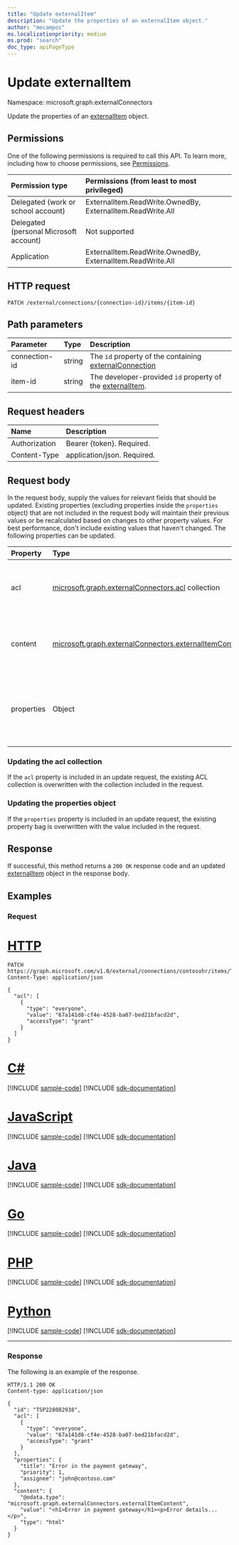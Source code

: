 ```yaml
---
title: "Update externalItem"
description: "Update the properties of an externalItem object."
author: "mecampos"
ms.localizationpriority: medium
ms.prod: "search"
doc_type: apiPageType
---
```


# Update externalItem
Namespace: microsoft.graph.externalConnectors



Update the properties of an [externalItem](../resources/externalconnectors-externalitem.md) object.

## Permissions
One of the following permissions is required to call this API. To learn more, including how to choose permissions, see [Permissions](/graph/permissions-reference).

|Permission type|Permissions (from least to most privileged)|
|:---|:---|
| Delegated (work or school account)     | ExternalItem.ReadWrite.OwnedBy, ExternalItem.ReadWrite.All |
| Delegated (personal Microsoft account) | Not supported                               |
| Application                            | ExternalItem.ReadWrite.OwnedBy, ExternalItem.ReadWrite.All |

## HTTP request

<!-- { "blockType": "ignored" } -->

```http
PATCH /external/connections/{connection-id}/items/{item-id}
```

## Path parameters

| Parameter     | Type   | Description                                         |
|:--------------|:-------|:----------------------------------------------------|
| connection-id | string | The `id` property of the containing [externalConnection](../resources/externalconnectors-externalconnection.md) |
| item-id       | string | The developer-provided `id` property of the [externalItem](../resources/externalconnectors-externalitem.md). |

## Request headers

| Name          | Description                 |
|:--------------|:----------------------------|
| Authorization | Bearer {token}. Required.   |
| Content-Type  | application/json. Required. |

## Request body

In the request body, supply the values for relevant fields that should be updated. Existing properties (excluding properties inside the `properties` object) that are not included in the request body will maintain their previous values or be recalculated based on changes to other property values. For best performance, don't include existing values that haven't changed. The following properties can be updated.

| Property   | Type                                  | Description               |
|:-----------|:--------------------------------------|:--------------------------|
| acl        | [microsoft.graph.externalConnectors.acl](../resources/externalconnectors-acl.md) collection | An array of access control entries. Each entry specifies the access granted to a user or group. |
| content    | [microsoft.graph.externalConnectors.externalItemContent](../resources/externalconnectors-externalitemcontent.md) | A plain-text representation of the contents of the item. The text in this property is full-text indexed. |
| properties | Object                              | A property bag with the properties of the item. The properties MUST conform to the [schema](../resources/externalconnectors-schema.md) defined for the [externalConnection](../resources/externalconnectors-externalconnection.md). |

### Updating the acl collection

If the `acl` property is included in an update request, the existing ACL collection is overwritten with the collection included in the request.

### Updating the properties object

If the `properties` property is included in an update request, the existing property bag is overwritten with the value included in the request.

## Response

If successful, this method returns a `200 OK` response code and an updated [externalItem](../resources/externalconnectors-externalitem.md) object in the response body.

## Examples

### Request



# [HTTP](#tab/http)
<!-- {
  "blockType": "request",
  "name": "update_externalitem",
  "sampleKeys": ["contosohr", "TSP228082938"]
}
-->
``` http
PATCH https://graph.microsoft.com/v1.0/external/connections/contosohr/items/TSP228082938
Content-Type: application/json

{
  "acl": [
    {
      "type": "everyone",
      "value": "67a141d8-cf4e-4528-ba07-bed21bfacd2d",
      "accessType": "grant"
    }
  ]
}
```

# [C#](#tab/csharp)
[!INCLUDE [sample-code](../includes/snippets/csharp/update-externalitem-csharp-snippets.md)]
[!INCLUDE [sdk-documentation](../includes/snippets/snippets-sdk-documentation-link.md)]

# [JavaScript](#tab/javascript)
[!INCLUDE [sample-code](../includes/snippets/javascript/update-externalitem-javascript-snippets.md)]
[!INCLUDE [sdk-documentation](../includes/snippets/snippets-sdk-documentation-link.md)]

# [Java](#tab/java)
[!INCLUDE [sample-code](../includes/snippets/java/update-externalitem-java-snippets.md)]
[!INCLUDE [sdk-documentation](../includes/snippets/snippets-sdk-documentation-link.md)]

# [Go](#tab/go)
[!INCLUDE [sample-code](../includes/snippets/go/update-externalitem-go-snippets.md)]
[!INCLUDE [sdk-documentation](../includes/snippets/snippets-sdk-documentation-link.md)]

# [PHP](#tab/php)
[!INCLUDE [sample-code](../includes/snippets/php/update-externalitem-php-snippets.md)]
[!INCLUDE [sdk-documentation](../includes/snippets/snippets-sdk-documentation-link.md)]

# [Python](#tab/python)
[!INCLUDE [sample-code](../includes/snippets/python/update-externalitem-python-snippets.md)]
[!INCLUDE [sdk-documentation](../includes/snippets/snippets-sdk-documentation-link.md)]

---

### Response
The following is an example of the response.

<!-- {
  "blockType": "response",
  "truncated": true,
  "@odata.type": "microsoft.graph.externalConnectors.externalItem"
} -->

```http
HTTP/1.1 200 OK
Content-type: application/json

{
  "id": "TSP228082938",
  "acl": [
    {
      "type": "everyone",
      "value": "67a141d8-cf4e-4528-ba07-bed21bfacd2d",
      "accessType": "grant"
    }
  ],
  "properties": {
    "title": "Error in the payment gateway",
    "priority": 1,
    "assignee": "john@contoso.com"
  },
  "content": {
    "@odata.type": "microsoft.graph.externalConnectors.externalItemContent",
    "value": "<h1>Error in payment gateway</h1><p>Error details...</p>",
    "type": "html"
  }
}
```

<!-- uuid: 16cd6b66-4b1a-43a1-adaf-3a886856ed98
2019-02-04 14:57:30 UTC -->
<!-- {
  "type": "#page.annotation",
  "description": "Update externalitem",
  "keywords": "",
  "section": "documentation",
  "tocPath": "",
  "suppressions": [
    "Error: update_externalitem/properties:\r\n      Referenced type microsoft.graph.object is not defined in the doc set! Potential suggestion: microsoft.graph.directoryObject"
  ]
}-->
